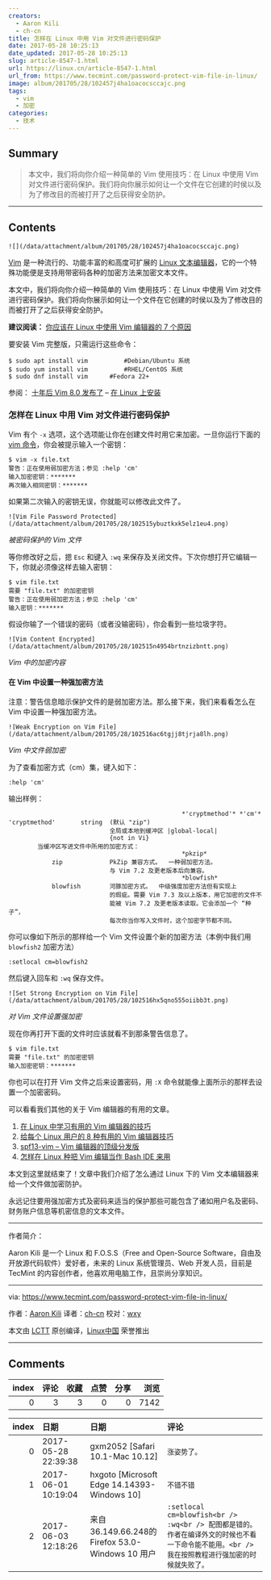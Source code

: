 ```yaml
---
creators:
  - Aaron Kili
  - ch-cn
title: 怎样在 Linux 中用 Vim 对文件进行密码保护
date: 2017-05-28 10:25:13
date_updated: 2017-05-28 10:25:13
slug: article-8547-1.html
url: https://linux.cn/article-8547-1.html
url_from: https://www.tecmint.com/password-protect-vim-file-in-linux/
image: album/201705/28/102457j4ha1oacocsccajc.png
tags:
  - vim
  - 加密
categories:
  - 技术
---
```


## Summary

> 本文中，我们将向你介绍一种简单的 Vim 使用技巧：在 Linux 中使用 Vim 对文件进行密码保护。我们将向你展示如何让一个文件在它创建的时侯以及为了修改目的而被打开了之后获得安全防护。

***

<!-- more -->

## Contents

`![](/data/attachment/album/201705/28/102457j4ha1oacocsccajc.png)`

[Vim](https://www.tecmint.com/vi-editor-usage/) 是一种流行的、功能丰富的和高度可扩展的 [Linux 文本编辑器](https://www.tecmint.com/best-open-source-linux-text-editors/)，它的一个特殊功能便是支持用带密码各种的加密方法来加密文本文件。

本文中，我们将向你介绍一种简单的 Vim 使用技巧：在 Linux 中使用 Vim 对文件进行密码保护。我们将向你展示如何让一个文件在它创建的时侯以及为了修改目的而被打开了之后获得安全防护。

**建议阅读：** [你应该在 Linux 中使用 Vim 编辑器的 7 个原因](https://linux.cn/article-7728-1.html)

要安装 Vim 完整版，只需运行这些命令：

```shell
$ sudo apt install vim          #Debian/Ubuntu 系统
$ sudo yum install vim          #RHEL/CentOS 系统 
$ sudo dnf install vim      #Fedora 22+
```

参阅： [十年后 Vim 8.0 发布了](https://linux.cn/article-7766-1.html) – [在 Linux 上安装](https://linux.cn/article-8094-1.html)

### 怎样在 Linux 中用 Vim 对文件进行密码保护

Vim 有个 `-x` 选项，这个选项能让你在创建文件时用它来加密。一旦你运行下面的 [vim 命令](https://www.tecmint.com/linux-command-line-editors/)，你会被提示输入一个密钥：

```shell
$ vim -x file.txt
警告：正在使用弱加密方法；参见 :help 'cm'
输入加密密钥：*******
再次输入相同密钥：*******
```

如果第二次输入的密钥无误，你就能可以修改此文件了。

`![Vim File Password Protected](/data/attachment/album/201705/28/102515ybuztkxk5elz1eu4.png)`

*被密码保护的 Vim 文件*

等你修改好之后，摁 `Esc` 和键入 `:wq` 来保存及关闭文件。下次你想打开它编辑一下，你就必须像这样去输入密钥：

```shell
$ vim file.txt
需要 "file.txt" 的加密密钥
警告：正在使用弱加密方法；参见 :help 'cm'
输入密钥：*******
```

假设你输了一个错误的密码（或者没输密码），你会看到一些垃圾字符。

`![Vim Content Encrypted](/data/attachment/album/201705/28/102515n4954brtnzizbntt.png)`

*Vim 中的加密内容*

#### 在 Vim 中设置一种强加密方法

注意：警告信息暗示保护文件的是弱加密方法。那么接下来，我们来看看怎么在 Vim 中设置一种强加密方法。

`![Weak Encryption on Vim File](/data/attachment/album/201705/28/102516ac6tgjj8tjrja8lh.png)`

*Vim 中文件弱加密*

为了查看加密方式（cm）集，键入如下：

```shell
:help 'cm'
```

输出样例：

```shell
                                                *'cryptmethod'* *'cm'*
'cryptmethod'       string  (默认 "zip")
                            全局或本地到缓冲区 |global-local|
                            {not in Vi}
        当缓冲区写进文件中所用的加密方式：
                                                *pkzip*
            zip             PkZip 兼容方式。  一种弱加密方法。
                            与 Vim 7.2 及更老版本后向兼容。
                                                *blowfish*
            blowfish        河豚加密方式。  中级强度加密方法但有实现上
                            的瑕疵。需要 Vim 7.3 及以上版本，用它加密的文件不
                            能被 Vim 7.2 及更老版本读取。它会添加一个 “种子”，
                            每次你当你写入文件时，这个加密字节都不同。
```

你可以像如下所示的那样给一个 Vim 文件设置个新的加密方法（本例中我们用 `blowfish2` 加密方法）

```shell
:setlocal cm=blowfish2
```

然后键入回车和 `:wq` 保存文件。

`![Set Strong Encryption on Vim File](/data/attachment/album/201705/28/102516hx5qno555oiibb3t.png)`

*对 Vim 文件设置强加密*

现在你再打开下面的文件时应该就看不到那条警告信息了。

```shell
$ vim file.txt
需要 "file.txt" 的加密密钥
输入加密密钥：*******
```

你也可以在打开 Vim 文件之后来设置密码，用 `:X` 命令就能像上面所示的那样去设置一个加密密码。

可以看看我们其他的关于 Vim 编辑器的有用的文章。

1. [在 Linux 中学习有用的 Vim 编辑器的技巧](https://www.tecmint.com/learn-vi-and-vim-editor-tips-and-tricks-in-linux/)
2. [给每个 Linux 用户的 8 种有用的 Vim 编辑器技巧](https://www.tecmint.com/how-to-use-vi-and-vim-editor-in-linux/)
3. [spf13-vim – Vim 编辑器的顶级分发版](https://www.tecmint.com/spf13-vim-offers-vim-plugins-vim-editor/)
4. [怎样在 Linux 种把 Vim 编辑当作 Bash IDE 来用](https://linux.cn/article-8467-1.html)

本文到这里就结束了！文章中我们介绍了怎么通过 Linux 下的 Vim 文本编辑器来给一个文件做加密防护。

永远记住要用强加密方式及密码来适当的保护那些可能包含了诸如用户名及密码、财务账户信息等机密信息的文本文件。

---

作者简介：

Aaron Kili 是一个 Linux 和 F.O.S.S（Free and Open-Source Software，自由及开放源代码软件）爱好者，未来的 Linux 系统管理员、Web 开发人员，目前是 TecMint 的内容创作者，他喜欢用电脑工作，且崇尚分享知识。

---

via: <https://www.tecmint.com/password-protect-vim-file-in-linux/>

作者：[Aaron Kili](https://www.tecmint.com/author/aaronkili/) 译者：[ch-cn](https://github.com/ch-cn) 校对：[wxy](https://github.com/wxy)

本文由 [LCTT](https://github.com/LCTT/TranslateProject) 原创编译，[Linux中国](https://linux.cn/) 荣誉推出

***

## Comments


|   index |   评论 |   收藏 |   点赞 |   分享 |   浏览 |
|--------:|-------:|-------:|-------:|-------:|-------:|
|       0 |      3 |      3 |      0 |      0 |   7142 |

|   index | 日期                | 日期                                             | 评论                                                                                                                                            |
|--------:|:--------------------|:-------------------------------------------------|:------------------------------------------------------------------------------------------------------------------------------------------------|
|       0 | 2017-05-28 22:39:38 | gxm2052 [Safari 10.1-Mac 10.12]                  | `涨姿势了。`                                                                                                                                    |
|       1 | 2017-06-01 10:19:04 | hxgoto [Microsoft Edge 14.14393-Windows 10]      | `不错不错`                                                                                                                                      |
|       2 | 2017-06-03 12:18:26 | 来自36.149.66.248的 Firefox 53.0-Windows 10 用户 | `:setlocal cm=blowfish<br /> :wq<br /> 配图都是错的。作者在编译外文的时候也不看一下命令能不能用。<br /> 我在按照教程进行强加密的时候就失败了。` |
